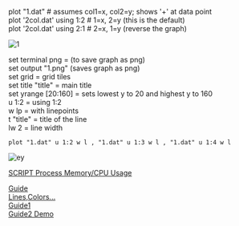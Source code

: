 plot "1.dat" # assumes col1=x, col2=y; shows '+' at data point    
plot '2col.dat' using 1:2                      # 1=x, 2=y (this is the default)    
plot '2col.dat' using 2:1                      # 2=x, 1=y (reverse the graph)    

![1](https://user-images.githubusercontent.com/58115541/86800767-0a545c80-c07c-11ea-91ed-2a69c9dcf959.png)

set terminal png = (to save graph as png)   
set output "1.png" (saves graph as png)    
set grid = grid tiles   
set title "title" = main title   
set yrange [20:160] = sets lowest y to 20 and highest y to 160  
u 1:2 = using 1:2   
w lp = with linepoints    
t "title" = title of the line    
lw 2 = line width  

```
plot "1.dat" u 1:2 w l , "1.dat" u 1:3 w l , "1.dat" u 1:4 w l     
 ```
 
 
 
 ![ey](https://i.stack.imgur.com/QpFsh.png)   



 
[SCRIPT Process Memory/CPU Usage](https://dzone.com/articles/monitoring-process-memorycpu-usage-with-top-and-pl)     

[Guide](http://lowrank.net/gnuplot/index-e.html)   
[Lines,Colors...](http://gnuplot.sourceforge.net/docs_4.2/node62.html)   
[Guide1](https://alvinalexander.com/technology/gnuplot-charts-graphs-examples/)   
[Guide2 Demo](http://gnuplot.sourceforge.net/demo/)  
